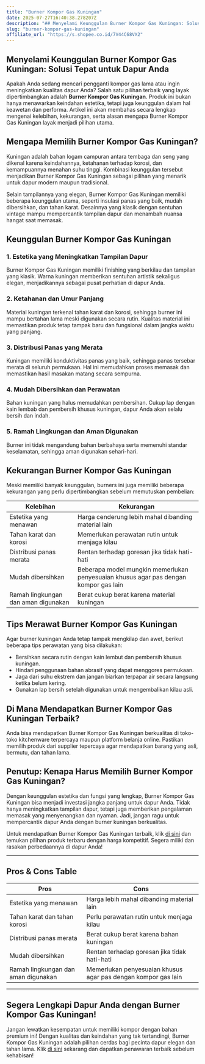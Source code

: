 ```yaml
---
title: "Burner Kompor Gas Kuningan"
date: 2025-07-27T16:40:38.278207Z
description: "## Menyelami Keunggulan Burner Kompor Gas Kuningan: Solusi Tepat untuk Dapur Anda..."
slug: "burner-kompor-gas-kuningan"
affiliate_url: "https://s.shopee.co.id/7V44C68VX2"
---
```

## Menyelami Keunggulan Burner Kompor Gas Kuningan: Solusi Tepat untuk Dapur Anda

Apakah Anda sedang mencari pengganti kompor gas lama atau ingin meningkatkan kualitas dapur Anda? Salah satu pilihan terbaik yang layak dipertimbangkan adalah **Burner Kompor Gas Kuningan**. Produk ini bukan hanya menawarkan keindahan estetika, tetapi juga keunggulan dalam hal keawetan dan performa. Artikel ini akan membahas secara lengkap mengenai kelebihan, kekurangan, serta alasan mengapa Burner Kompor Gas Kuningan layak menjadi pilihan utama.

## Mengapa Memilih Burner Kompor Gas Kuningan?

Kuningan adalah bahan logam campuran antara tembaga dan seng yang dikenal karena keindahannya, ketahanan terhadap korosi, dan kemampuannya menahan suhu tinggi. Kombinasi keunggulan tersebut menjadikan Burner Kompor Gas Kuningan sebagai pilihan yang menarik untuk dapur modern maupun tradisional.

Selain tampilannya yang elegan, Burner Kompor Gas Kuningan memiliki beberapa keunggulan utama, seperti insulasi panas yang baik, mudah dibersihkan, dan tahan karat. Desainnya yang klasik dengan sentuhan vintage mampu mempercantik tampilan dapur dan menambah nuansa hangat saat memasak.

## Keunggulan Burner Kompor Gas Kuningan

### 1. Estetika yang Meningkatkan Tampilan Dapur
Burner Kompor Gas Kuningan memiliki finishing yang berkilau dan tampilan yang klasik. Warna kuningan memberikan sentuhan artistik sekaligus elegan, menjadikannya sebagai pusat perhatian di dapur Anda.

### 2. Ketahanan dan Umur Panjang
Material kuningan terkenal tahan karat dan korosi, sehingga burner ini mampu bertahan lama meski digunakan secara rutin. Kualitas material ini memastikan produk tetap tampak baru dan fungsional dalam jangka waktu yang panjang.

### 3. Distribusi Panas yang Merata
Kuningan memiliki konduktivitas panas yang baik, sehingga panas tersebar merata di seluruh permukaan. Hal ini memudahkan proses memasak dan memastikan hasil masakan matang secara sempurna.

### 4. Mudah Dibersihkan dan Perawatan
Bahan kuningan yang halus memudahkan pembersihan. Cukup lap dengan kain lembab dan pembersih khusus kuningan, dapur Anda akan selalu bersih dan indah.

### 5. Ramah Lingkungan dan Aman Digunakan
Burner ini tidak mengandung bahan berbahaya serta memenuhi standar keselamatan, sehingga aman digunakan sehari-hari.

## Kekurangan Burner Kompor Gas Kuningan

Meski memiliki banyak keunggulan, burners ini juga memiliki beberapa kekurangan yang perlu dipertimbangkan sebelum memutuskan pembelian:

| Kelebihan                                        | Kekurangan                                            |
|--------------------------------------------------|--------------------------------------------------------|
| Estetika yang menawan                           | Harga cenderung lebih mahal dibanding material lain  |
| Tahan karat dan korosi                         | Memerlukan perawatan rutin untuk menjaga kilau     |
| Distribusi panas merata                         | Rentan terhadap goresan jika tidak hati-hati        |
| Mudah dibersihkan                              | Beberapa model mungkin memerlukan penyesuaian khusus agar pas dengan kompor gas lain |
| Ramah lingkungan dan aman digunakan             | Berat cukup berat karena material kuningan           |

## Tips Merawat Burner Kompor Gas Kuningan

Agar burner kuningan Anda tetap tampak mengkilap dan awet, berikut beberapa tips perawatan yang bisa dilakukan:

- Bersihkan secara rutin dengan kain lembut dan pembersih khusus kuningan.
- Hindari penggunaan bahan abrasif yang dapat menggores permukaan.
- Jaga dari suhu ekstrem dan jangan biarkan terpapar air secara langsung ketika belum kering.
- Gunakan lap bersih setelah digunakan untuk mengembalikan kilau asli.

## Di Mana Mendapatkan Burner Kompor Gas Kuningan Terbaik?

Anda bisa mendapatkan Burner Kompor Gas Kuningan berkualitas di toko-toko kitchenware terpercaya maupun platform belanja online. Pastikan memilih produk dari supplier tepercaya agar mendapatkan barang yang asli, bermutu, dan tahan lama.

## Penutup: Kenapa Harus Memilih Burner Kompor Gas Kuningan?

Dengan keunggulan estetika dan fungsi yang lengkap, Burner Kompor Gas Kuningan bisa menjadi investasi jangka panjang untuk dapur Anda. Tidak hanya meningkatkan tampilan dapur, tetapi juga memberikan pengalaman memasak yang menyenangkan dan nyaman. Jadi, jangan ragu untuk mempercantik dapur Anda dengan burner kuningan berkualitas.

Untuk mendapatkan Burner Kompor Gas Kuningan terbaik, klik [di sini](https://s.shopee.co.id/7V44C68VX2) dan temukan pilihan produk terbaru dengan harga kompetitif. Segera miliki dan rasakan perbedaannya di dapur Anda!

---

## **Pros & Cons Table**

| **Pros**                                    | **Cons**                                              |
|--------------------------------------------|-------------------------------------------------------|
| Estetika yang menawan                     | Harga lebih mahal dibanding material lain           |
| Tahan karat dan tahan korosi             | Perlu perawatan rutin untuk menjaga kilau           |
| Distribusi panas merata                   | Berat cukup berat karena bahan kuningan             |
| Mudah dibersihkan                        | Rentan terhadap goresan jika tidak hati-hati          |
| Ramah lingkungan dan aman digunakan       | Memerlukan penyesuaian khusus agar pas dengan kompor gas lain |

---

## Segera Lengkapi Dapur Anda dengan Burner Kompor Gas Kuningan!

Jangan lewatkan kesempatan untuk memiliki kompor dengan bahan premium ini! Dengan kualitas dan keindahan yang tak tertandingi, Burner Kompor Gas Kuningan adalah pilihan cerdas bagi pecinta dapur elegan dan tahan lama. Klik [di sini](https://s.shopee.co.id/7V44C68VX2) sekarang dan dapatkan penawaran terbaik sebelum kehabisan!